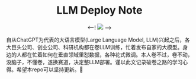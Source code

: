 <div align="center">
    <h1>LLM Deploy Note</h1>
    <--! <a href="https://awesome.re"><img src="https://awesome.re/badge.svg"/></a> -->
</div>

自从ChatGPT为代表的大语言模型(Large Language Model, LLM)兴起之后，各大巨头公司、创业公司、科研机构都在卷LLM训练，忙着发布自家的大模型。身边的人都在忙着如何在垂直领域里怼数据，各种花式微调。本人卷不过，卷不动，没脑子，不懂卷，遂换赛道，决定整LLM部署。谨以此文记录破卷之路的学习心得。希望本repo可以坚持更新。🐷
